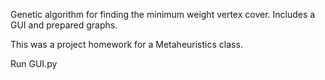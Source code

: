 Genetic algorithm for finding the minimum weight vertex cover.
Includes a GUI and prepared graphs.

This was a project homework for a Metaheuristics class.

Run GUI.py
